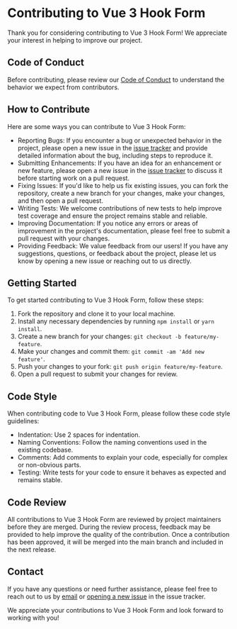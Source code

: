 # Contributing to Vue 3 Hook Form

Thank you for considering contributing to Vue 3 Hook Form! We appreciate your interest in helping to improve our project.

## Code of Conduct

Before contributing, please review our [Code of Conduct](CODE_OF_CONDUCT.md) to understand the behavior we expect from contributors.

## How to Contribute

Here are some ways you can contribute to Vue 3 Hook Form:

- Reporting Bugs: If you encounter a bug or unexpected behavior in the project, please open a new issue in the [issue tracker](link-to-issue-tracker) and provide detailed information about the bug, including steps to reproduce it.
- Submitting Enhancements: If you have an idea for an enhancement or new feature, please open a new issue in the [issue tracker](link-to-issue-tracker) to discuss it before starting work on a pull request.
- Fixing Issues: If you'd like to help us fix existing issues, you can fork the repository, create a new branch for your changes, make your changes, and then open a pull request.
- Writing Tests: We welcome contributions of new tests to help improve test coverage and ensure the project remains stable and reliable.
- Improving Documentation: If you notice any errors or areas of improvement in the project's documentation, please feel free to submit a pull request with your changes.
- Providing Feedback: We value feedback from our users! If you have any suggestions, questions, or feedback about the project, please let us know by opening a new issue or reaching out to us directly.

## Getting Started

To get started contributing to Vue 3 Hook Form, follow these steps:

1. Fork the repository and clone it to your local machine.
2. Install any necessary dependencies by running `npm install` or `yarn install`.
3. Create a new branch for your changes: `git checkout -b feature/my-feature`.
4. Make your changes and commit them: `git commit -am 'Add new feature'`.
5. Push your changes to your fork: `git push origin feature/my-feature`.
6. Open a pull request to submit your changes for review.

## Code Style

When contributing code to Vue 3 Hook Form, please follow these code style guidelines:

- Indentation: Use 2 spaces for indentation.
- Naming Conventions: Follow the naming conventions used in the existing codebase.
- Comments: Add comments to explain your code, especially for complex or non-obvious parts.
- Testing: Write tests for your code to ensure it behaves as expected and remains stable.

## Code Review

All contributions to Vue 3 Hook Form are reviewed by project maintainers before they are merged. During the review process, feedback may be provided to help improve the quality of the contribution. Once a contribution has been approved, it will be merged into the main branch and included in the next release.

## Contact

If you have any questions or need further assistance, please feel free to reach out to us by [email](mailto:support@resourge.com) or [opening a new issue](link-to-issue-tracker) in the issue tracker.

We appreciate your contributions to Vue 3 Hook Form and look forward to working with you!
